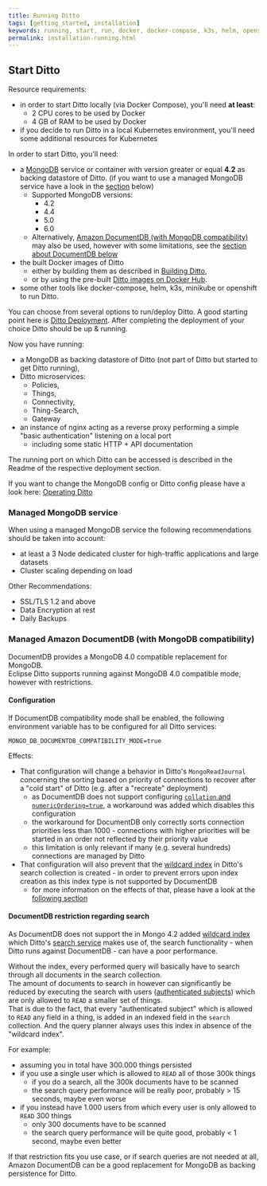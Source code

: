 ```yaml
---
title: Running Ditto
tags: [getting_started, installation]
keywords: running, start, run, docker, docker-compose, k3s, helm, openshift, kubernetes
permalink: installation-running.html
---
```


## Start Ditto

Resource requirements:
* in order to start Ditto locally (via Docker Compose), you'll need **at least**:
  * 2 CPU cores to be used by Docker
  * 4 GB of RAM to be used by Docker
* if you decide to run Ditto in a local Kubernetes environment, you'll need some additional resources for Kubernetes

In order to start Ditto, you'll need:
* a [MongoDB](https://github.com/mongodb/mongo) service or container with version greater or equal __4.2__ as backing datastore of Ditto.
  (if you want to use a managed MongoDB service have a look in the [section](#managed-mongodb-service) below)
   * Supported MongoDB versions:
     * 4.2
     * 4.4
     * 5.0
     * 6.0
   * Alternatively, [Amazon DocumentDB (with MongoDB compatibility)](https://aws.amazon.com/documentdb/) may also be used,
     however with some limitations, see the [section about DocumentDB below](#managed-amazon-documentdb-with-mongodb-compatibility)
* the built Docker images of Ditto
    * either by building them as described in [Building Ditto](installation-building.html),
    * or by using the pre-built [Ditto images on Docker Hub](https://hub.docker.com/u/eclipse/).
* some other tools like docker-compose, helm, k3s, minikube or openshift to run Ditto.
 
You can choose from several options to run/deploy Ditto.
A good starting point here is [Ditto Deployment](https://github.com/eclipse-ditto/ditto/blob/master/deployment/README.md).
After completing the deployment of your choice Ditto should be up & running.

Now you have running:
* a MongoDB as backing datastore of Ditto (not part of Ditto but started to get Ditto running),
* Ditto microservices:
   * Policies,
   * Things,
   * Connectivity,  
   * Thing-Search,
   * Gateway
* an instance of nginx acting as a reverse proxy performing a simple "basic authentication" listening on a local port 
   * including some static HTTP + API documentation

The running port on which Ditto can be accessed is described in the Readme of the respective deployment section.

If you want to change the MongoDB config or Ditto config please have a look here: 
[Operating Ditto](installation-operating.html)

### Managed MongoDB service
When using a managed MongoDB service the following recommendations should be taken into account:
- at least a 3 Node dedicated cluster for high-traffic applications and large datasets
- Cluster scaling depending on load

Other Recommendations:
- SSL/TLS 1.2 and above
- Data Encryption at rest
- Daily Backups

### Managed Amazon DocumentDB (with MongoDB compatibility)

DocumentDB provides a MongoDB 4.0 compatible replacement for MongoDB.  
Eclipse Ditto supports running against MongoDB 4.0 compatible mode, however with restrictions.

#### Configuration

If DocumentDB compatibility mode shall be enabled, the following environment variable has to be configured for all Ditto
services:
```
MONGO_DB_DOCUMENTDB_COMPATIBILITY_MODE=true
```

Effects:
* That configuration will change a behavior in Ditto's `MongoReadJournal` concerning the sorting based on priority of 
  connections to recover after a "cold start" of Ditto (e.g. after a "recreate" deployment)
  * as DocumentDB does not support configuring 
    [`collation` and `numericOrdering=true`](https://www.mongodb.com/docs/v4.2/reference/collation/), a workaround was 
    added which disables this configuration
  * the workaround for DocumentDB only correctly sorts connection priorities less than 1000 - connections with higher 
    priorities will be started in an order not reflected by their priority value
  * this limitation is only relevant if many (e.g. several hundreds) connections are managed by Ditto
* That configuration will also prevent that the [wildcard index](https://www.mongodb.com/docs/manual/core/index-wildcard/)
  in Ditto's search collection is created - in order to prevent errors upon index creation as this index type is not
  supported by DocumentDB
  * for more information on the effects of that, please have a look at the [following section](#documentdb-restriction-regarding-search)

#### DocumentDB restriction regarding search

As DocumentDB does not support the in Mongo 4.2 added
[wildcard index](https://www.mongodb.com/docs/manual/core/index-wildcard/) which Ditto's
[search service](architecture-services-things-search.html) makes use of, the search functionality - when Ditto
runs against DocumentDB - can have a poor performance.

Without the index, every performed query will basically have to search through all documents in the search collection.  
The amount of documents to search in however can significantly be reduced by executing the search with users 
([authenticated subjects](basic-auth.html#authenticated-subjects)) which are only allowed to `READ` a smaller set of 
things.  
That is due to the fact, that every "authenticated subject" which is allowed to `READ` any field in a thing, is added 
in an indexed field in the `search` collection. And the query planner always uses this index in absence of the 
"wildcard index".

For example:
* assuming you in total have 300.000 things persisted
* if you use a single user which is allowed to `READ` all of those 300k things
  * if you do a search, all the 300k documents have to be scanned
  * the search query performance will be really poor, probably > 15 seconds, maybe even worse
* if you instead have 1.000 users from which every user is only allowed to `READ` 300 things
  * only 300 documents have to be scanned
  * the search query performance will be quite good, probably < 1 second, maybe even better

If that restriction fits you use case, or if search queries are not needed at all, Amazon DocumentDB can be a good
replacement for MongoDB as backing persistence for Ditto.
